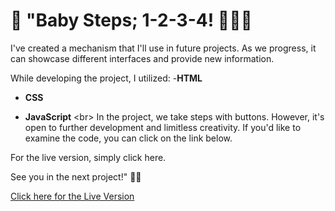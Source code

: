# 👶 "Baby Steps; 1-2-3-4! 🚶‍♂️🎯

I've created a mechanism that I'll use in future projects. As we progress, it can showcase different interfaces and provide new information.

While developing the project, I utilized:
-**HTML**
+ **CSS**
* **JavaScript** <br\>
In the project, we take steps with buttons. However, it's open to further development and limitless creativity. If you'd like to examine the code, you can click on the link below.

For the live version, simply click here.

See you in the next project!" 🚀🔧

[Click here for the Live Version](https://progress-steps-chi.vercel.app/)
